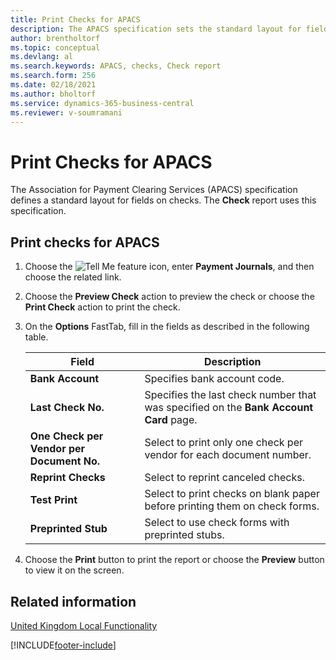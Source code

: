 ```yaml
---
title: Print Checks for APACS
description: The APACS specification sets the standard layout for fields on checks in the UK. The Check report uses the APACS specification.
author: brentholtorf 
ms.topic: conceptual
ms.devlang: al
ms.search.keywords: APACS, checks, Check report
ms.search.form: 256
ms.date: 02/18/2021
ms.author: bholtorf
ms.service: dynamics-365-business-central
ms.reviewer: v-soumramani
---
```


# Print Checks for APACS

The Association for Payment Clearing Services (APACS) specification defines a standard layout for fields on checks. The **Check** report uses this specification.  

## Print checks for APACS  

1. Choose the ![Tell Me feature](../../media/ui-search/search_small.png "Tell me what you want to do") icon, enter **Payment Journals**, and then choose the related link.  
1. Choose the **Preview Check** action to preview the check or choose the **Print Check** action to print the check.  
1. On the **Options** FastTab, fill in the fields as described in the following table.

    |Field|Description|  
    |---------------------------------|---------------------------------------|  
    |**Bank Account**|Specifies bank account code.|  
    |**Last Check No.**|Specifies the last check number that was specified on the **Bank Account Card** page.|  
    |**One Check per Vendor per Document No.**|Select to print only one check per vendor for each document number.|  
    |**Reprint Checks**|Select to reprint canceled checks.|  
    |**Test Print**|Select to print checks on blank paper before printing them on check forms.|  
    |**Preprinted Stub**|Select to use check forms with preprinted stubs.|  

1. Choose the **Print** button to print the report or choose the **Preview** button to view it on the screen.  

## Related information

[United Kingdom Local Functionality](united-kingdom-local-functionality.md)

[!INCLUDE[footer-include](../../includes/footer-banner.md)]
